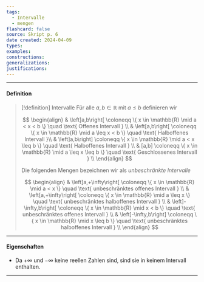 ```yaml
---
tags:
  - Intervalle
  - mengen
flashcard: false
source: Skript p. 6
date created: 2024-04-09
types: 
examples: 
constructions: 
generalizations: 
justifications:
---
```

***
#### Definition

> [!definition] Intervalle
> Für alle $a,b \in \mathbb{R}$ mit $a \leq b$ definieren wir
> 
> $$
> \begin{align}
 & \left]a,b\right[ \coloneqq \{ x \in \mathbb{R} \mid a < x < b \} \quad \text{ Offenes Intervall } \\
 & \left[a,b\right[ \coloneqq \{ x \in \mathbb{R} \mid a \leq x < b \} \quad \text{ Halboffenes Intervall }\\
 & \left]a,b\right] \coloneqq \{ x \in \mathbb{R} \mid a < x \leq b \} \quad \text{ Halboffenes Intervall } \\
 & [a,b] \coloneqq \{ x \in \mathbb{R} \mid a \leq x \leq b \} \quad \text{ Geschlossenes Intervall } \\
\end{align}
> $$
> 
> Die folgenden Mengen bezeichnen wir als *unbeschränkte Intervalle*
> 
> $$
> \begin{align}
 & \left]a,+\infty\right[ \coloneqq \{ x \in \mathbb{R} \mid a < x \} \quad \text{ unbeschränktes offenes Intervall } \\
 & \left[a,+\infty\right[ \coloneqq \{ x \in \mathbb{R} \mid a \leq x \} \quad \text{ unbeschränktes halboffenes Intervall } \\
 & \left]-\infty,b\right[ \coloneqq \{ x \in \mathbb{R} \mid x < b \} \quad \text{ unbeschränktes offenes Intervall } \\
 & \left]-\infty,b\right] \coloneqq \{ x \in \mathbb{R} \mid x \leq b \} \quad \text{ unbeschränktes halboffenes Intervall } \\
\end{align}
> $$
***
#### Eigenschaften

- Da $+\infty$ und $-\infty$ keine reellen Zahlen sind, sind sie in keinem Intervall enthalten.

***

